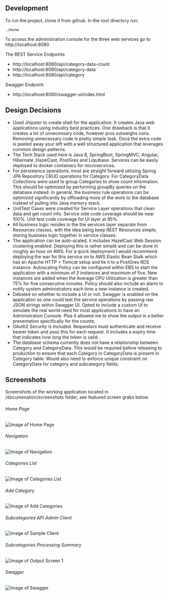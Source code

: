 ## Development

To run the project, clone it from github. In the root directory run:

    ./mvnw

To access the administration console for the three web services go to http://localhost:8080

The REST Service Endpoints
* http://localhost:8080/api/category-data-count
* http://localhost:8080/api/category-data
* http://localhost:8080/api/category

Swagger Endpoint
* http://localhost:8080/swagger-ui/index.html    

## Design Decisions

* Used Jhipster to create shell for the application. It creates Java web applications using industry best practices. One drawback is that it creates a lot of unnecessary code, however pros outweighs cons. Removing unnecessary code is pretty simple task. Once the extra code is peeled away your left with a well structured application that leverages common design patterns.
* The Tech Stack used here is Java 8, SpringBoot, SpringMVC, Angular, Hibernate ,HazelCast,  PostGres and Liquibase. Services can be easily deployed to docker containers for microservices.
* For persistence operations, most are straight forward utilizing Spring JPA Repository CRUD operations for Category. For CategoryData Collections were used to group Categories to show count information. This should be optimized by performing groupBy queries on the database instead. In general, the business rule operations can be optimized significantly by offloading more of the work to the database instead of pulling into Java memory stack.
* UnitTest Cases were created for Service Layer operations that clean data and get count info. Service side code coverage should be near 100%. Unit test code coverage for UI layer at 95%.
* All business logic resides in the the services layer separate from Resources classes, with the idea being keep  REST Resources simple, storing business logic together in service classes.
*  The application can be auto-scaled, it includes HazelCast Web Session clustering enabled. Deploying this is rather simple and can be done in roughly an hour on AWS. For a quick deployment I would recommend deploying the war for this service on to AWS Elastic Bean Stalk which has an Apache HTTP + Tomcat setup and tie it to a PostGres RDS instance. Autoscaling Policy can be configured within EBS to start the application with a minimum of 2 instances and maximum of five. New instances are added when the Average CPU Utilization is greater than 75% for five consecutive minutes. Policy should also include an alarm to notify system administrators each time a new instance is created.
*  Debated on whether to include a UI or not. Swagger is enabled on the application so one could test the service operations by passing raw JSON strings within Swagger UI. Opted to include a custom UI to simulate the real world need for most applications to have an Administration Console. Plus it allowed me to show the output in a better presentation specifically for the counts.
*  OAuth2 Security is included. Requestors must authenticate and receive bearer token and pass this for each request. It includes a expiry time that indicates how long the token is valid.
* The database schema currently does not have a relationship between Category and CategoryData. This would be required before releasing to production to ensure that each Category in CategoryData is present in Category table. Would also need to enforce unique constraint on CategoryData for category and subcategory fields.  

## Screenshots
Screenshots of the working application located in /documenation/screenshots folder, see featured screen grabs below.

###### Home Page
![Image of Home Page](https://github.com/compucloud/clean-data/blob/master/documentation/screenshots/logged-in.png
)
###### Navigation
![Image of Navigation](https://github.com/compucloud/clean-data/blob/master/documentation/screenshots/navigation.png
)
###### Categories List
![Image of Categories List](https://github.com/compucloud/clean-data/blob/master/documentation/screenshots/categories.png
)
###### Add Category
![Image of Add Categories](https://github.com/compucloud/clean-data/blob/master/documentation/screenshots/add-category.png)
###### Subcategories API Admin Client
![Image of Sample Client](https://github.com/compucloud/clean-data/blob/master/documentation/screenshots/add-subcategories-client.png)
###### Subcategories Processing Summary
![Image of Output Screen 1](https://github.com/compucloud/clean-data/blob/master/documentation/screenshots/add-subcategories-client-output.png)
###### Swagger
![Image of Swagger](https://github.com/compucloud/clean-data/blob/master/documentation/screenshots/swagger.png)
